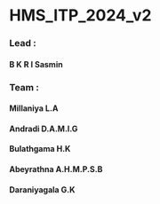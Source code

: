 # HMS_ITP_2024_v2

### Lead : 
#### B K R I Sasmin
### Team :
#### Millaniya L.A
#### Andradi D.A.M.I.G
#### Bulathgama H.K
#### Abeyrathna A.H.M.P.S.B
#### Daraniyagala G.K
